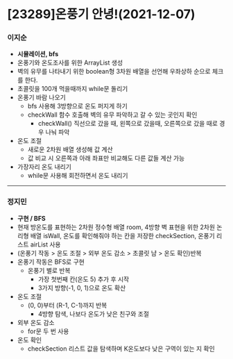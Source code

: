 # [23289]온풍기 안녕!(2021-12-07)

### 이지순
* **시뮬레이션, bfs**
* 온풍기와 온도조사를 위한 ArrayList 생성
* 벽의 유무를 나타내기 위한 boolean형 3차원 배열을 선언해 우좌상하 순으로 체크를 한다.
* 초콜릿을 100개 먹을때까지 while문 돌리기
* 온풍기 바람 나오기
  * bfs 사용해 3방향으로 온도 퍼지게 하기
  * checkWall 함수 호출해 벽의 유무 파악하고 갈 수 있는 곳인지 확인
    * checkWall() 직선으로 갔을 때, 왼쪽으로 갔을때, 오른쪽으로 갔을 때로 경우 나눠 파악
* 온도 조절
  * 새로운 2차원 배열 생성해 값 계산
  * 값 비교 시 오른쪽과 아래 좌표만 비교해도 다른 값들 계산 가능
* 가장자리 온도 내리기
  * while문 사용해 회전하면서 온도 내리기
  
---
### 정지민
* **구현 / BFS**
* 현재 방온도를 표현하는 2차원 정수형 배열 room, 4방향 벽 표현을 위한 2차원 논리형 배열 isWall, 온도를 확인해줘야 하는 칸을 저장한 checkSection, 온풍기 리스트 airList 사용
* (온풍기 작동 > 온도 조절 > 외부 온도 감소 > 초콜릿 냠 > 온도 확인)반복
* 온풍기 작동은 BFS로 구현
  * 온풍기 별로 반복
    * 가장 첫번째 칸(온도 5) 추가 후 시작
    * 3가지 방향(-1, 0, 1)으로 온도 확산
* 온도 조절
  * (0, 0)부터 (R-1, C-1)까지 반복
    * 4방향 탐색, 나보다 온도가 낮은 친구와 조절
* 외부 온도 감소
  * for문 두 번 사용
* 온도 확인
  * checkSection 리스트 값을 탐색하며 K온도보다 낮은 구역이 있는 지 확인
